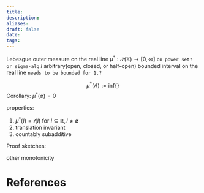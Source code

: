 ```yaml
---
title: 
description: 
aliases: 
draft: false
date: 
tags:
---
```



Lebesgue outer measure on the real line 
$\mu^*:\mathcal{P}(\mathbb{X})\rightarrow[0,\infty]$
`on power set? or sigma-alg`
$I$ arbitrary(open, closed, or half-open) bounded interval on the real line `needs to be bounded for 1.?`

$$\mu^*(A):= \text{inf}\{ \}$$
Corollary: $\mu^*(\emptyset)=0$


properties:
1. $\mu^*(I)=\mathscr{l}(I)$ for $I \subseteq \mathbb{R}, I\neq \emptyset$
2. translation invariant 
3. countably subadditive 

Proof sketches:


other 
monotonicity 


# References


